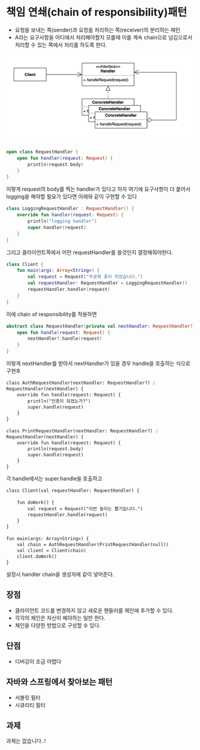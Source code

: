 # 책임 연쇄(chain of responsibility)패턴

- 요청을 보내는 쪽(sender)과 요청을 처리하는 쪽(receiver)의 분리하는 패턴
- A라는 요구사항을 어디에서 처리해야할지 모를때 이를 계속 chain으로 넘김으로서 처리할 수 있는 쪽에서 처리를 하도록 한다.

![img.png](img.png)

~~~kotlin
open class RequestHandler {
    open fun handler(request: Request) {
        println(request.body)
    }
}
~~~

이렇게 request의 body를 찍는 handler가 있다고 하자 여기에 요구사항이 더 붙어서 logging을 해야할 필요가 있다면 아래와 같이 구현할 수 있다

~~~kotlin
class LoggingRequestHandler : RequestHandler() {
    override fun handler(request: Request) {
        println("logging handler")
        super.handler(request)
    }
}
~~~

그리고 클라이언트쪽에서 어떤 requestHandler를 쓸것인지 결정해줘야한다.

~~~kotlin
class Client {
    fun main(args: Array<String>) {
        val request = Request("무궁화 꽃이 피었습니다.")
        val requestHandler: RequestHandler = LoggingRequestHandler()
        requestHandler.handler(request)
    }
}
~~~

이에 chain of responsibility를 적용하면

~~~kotlin 
abstract class RequestHandler(private val nextHandler: RequestHandler?) {
    open fun handle(request: Request) {
        nextHandler?.handle(request)
    }
}
~~~

이렇게 nextHandler를 받아서 nextHandler가 있을 경우 handle을 호출하는 식으로 구현후

~~~
class AuthRequestHandler(nextHandler: RequestHandler?) : RequestHandler(nextHandler) {
    override fun handle(request: Request) {
        println("인증이 되었는가?")
        super.handle(request)
    }
}

class PrintRequestHandler(nextHandler: RequestHandler?) : RequestHandler(nextHandler) {
    override fun handle(request: Request) {
        println(request.body)
        super.handle(request)
    }
}
~~~

각 handle에서는 super.handle을 호출하고

~~~
class Client(val requestHandler: RequestHandler) {

    fun doWork() {
        val request = Request("이번 놀이는 뽑기입니다.")
        requestHandler.handle(request)
    }
}

fun main(args: Array<String>) {
    val chain = AuthRequestHandler(PrintRequestHandler(null))
    val client = Client(chain)
    client.doWork()
}
~~~

설정시 handler chain을 생성자에 같이 넣어준다.

## 장점

- 클라이언트 코드를 변경하지 않고 새로운 핸들러를 체인에 추가할 수 있다.
- 각각의 체인은 자신이 해야하는 일만 한다.
- 체인을 다양한 방법으로 구성할 수 있다.

## 단점

- 디버깅이 조금 어렵다

## 자바와 스프링에서 찾아보는 패턴

- 서블릿 필터
- 시큐리티 필터

## 과제

과제는 없습니다..! 
